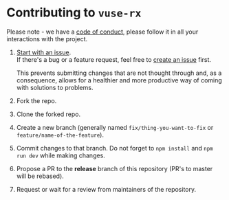 # Contributing to `vuse-rx`

Please note - we have a [code of conduct](https://github.com/Raiondesu/vuse-rx/blob/master/.github/CODE_OF_CONDUCT.md),
please follow it in all your interactions with the project.

1. [Start with an issue](https://github.com/Raiondesu/vuse-rx/issues/new/choose).\
   If there's a bug or a feature request, feel free to [create an issue](https://github.com/Raiondesu/vuse-rx/issues/new/choose) first.

   This prevents submitting changes that are not thought through and, as a consequence, allows for a healthier and more productive way of coming with solutions to problems.

2. Fork the repo.
3. Clone the forked repo.
4. Create a new branch (generally named `fix/thing-you-want-to-fix` or `feature/name-of-the-feature`).
5. Commit changes to that branch.
   Do not forget to `npm install` and `npm run dev` while making changes.
6. Propose a PR to the **release** branch of this repository (PR's to master will be rebased).
7. Request or wait for a review from maintainers of the repository.
